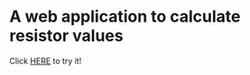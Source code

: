 # A web application to calculate resistor values
Click [HERE](https://mlacosta.github.io/resistor-colorcode-app/) to try it!
